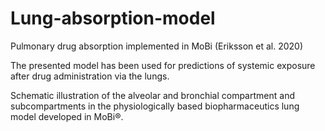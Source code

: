 # Lung-absorption-model
Pulmonary drug absorption implemented in MoBi (Eriksson et al. 2020)

The presented model has been used for predictions of systemic exposure after drug administration via the lungs.  

Schematic illustration of the alveolar and bronchial compartment and subcompartments in the physiologically based biopharmaceutics lung model developed in MoBi®.



